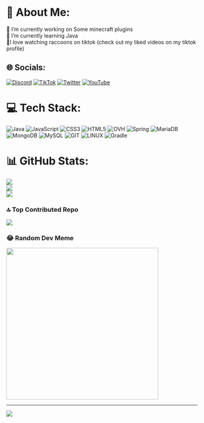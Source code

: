 # 💫 About Me:
🔭 I’m currently working on Some minecraft plugins<br>🌱 I’m currently learning Java<br>🦝I love watching raccoons on tiktok (check out my liked videos on my tiktok profile)


## 🌐 Socials:
[![Discord](https://img.shields.io/badge/Discord-%237289DA.svg?logo=discord&logoColor=white)](https://discord.gg/discord.gg/kokscraft) [![TikTok](https://img.shields.io/badge/TikTok-%23000000.svg?logo=TikTok&logoColor=white)](https://tiktok.com/@PanTruskawka045) [![Twitter](https://img.shields.io/badge/Twitter-%231DA1F2.svg?logo=Twitter&logoColor=white)](https://twitter.com/@PanTruskawka045) [![YouTube](https://img.shields.io/badge/YouTube-%23FF0000.svg?logo=YouTube&logoColor=white)](https://youtube.com/@PanTruskawka045) 

# 💻 Tech Stack:
![Java](https://img.shields.io/badge/java-%23ED8B00.svg?style=for-the-badge&logo=openjdk&logoColor=white) ![JavaScript](https://img.shields.io/badge/javascript-%23323330.svg?style=for-the-badge&logo=javascript&logoColor=%23F7DF1E) ![CSS3](https://img.shields.io/badge/css3-%231572B6.svg?style=for-the-badge&logo=css3&logoColor=white) ![HTML5](https://img.shields.io/badge/html5-%23E34F26.svg?style=for-the-badge&logo=html5&logoColor=white) ![OVH](https://img.shields.io/badge/ovh-%23123F6D.svg?style=for-the-badge&logo=ovh&logoColor=#123F6D) ![Spring](https://img.shields.io/badge/spring-%236DB33F.svg?style=for-the-badge&logo=spring&logoColor=white) ![MariaDB](https://img.shields.io/badge/MariaDB-003545?style=for-the-badge&logo=mariadb&logoColor=white) ![MongoDB](https://img.shields.io/badge/MongoDB-%234ea94b.svg?style=for-the-badge&logo=mongodb&logoColor=white) ![MySQL](https://img.shields.io/badge/mysql-%2300000f.svg?style=for-the-badge&logo=mysql&logoColor=white) ![GIT](https://img.shields.io/badge/Git-fc6d26?style=for-the-badge&logo=git&logoColor=white) ![LINUX](https://img.shields.io/badge/Linux-FCC624?style=for-the-badge&logo=linux&logoColor=black) ![Gradle](https://img.shields.io/badge/Gradle-02303A.svg?style=for-the-badge&logo=Gradle&logoColor=white)
# 📊 GitHub Stats:
![](https://github-readme-stats.vercel.app/api?username=PanTruskawka045&theme=tokyonight&hide_border=false&include_all_commits=true&count_private=true)<br/>
![](https://github-readme-streak-stats.herokuapp.com/?user=PanTruskawka045&theme=tokyonight&hide_border=false)<br/>
![](https://github-readme-stats.vercel.app/api/top-langs/?username=PanTruskawka045&theme=tokyonight&hide_border=false&include_all_commits=true&count_private=true&layout=compact)

### 🔝 Top Contributed Repo
![](https://github-contributor-stats.vercel.app/api?username=PanTruskawka045&limit=5&theme=dark&combine_all_yearly_contributions=true)

### 😂 Random Dev Meme
<img src='https://randommeme-five.vercel.app/' style="height: 400px;"/>

---
[![](https://visitcount.itsvg.in/api?id=PanTruskawka045&icon=0&color=5)](https://visitcount.itsvg.in)

<!-- Proudly created with GPRM ( https://gprm.itsvg.in ) -->

